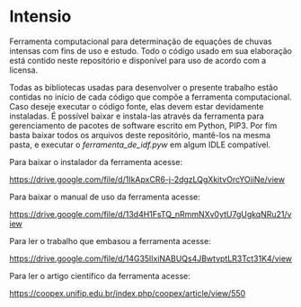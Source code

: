 # Intensio

Ferramenta computacional para determinação de equações de chuvas intensas com fins de uso e estudo. Todo o código usado em sua elaboração está contido neste repositório e disponível para uso de acordo com a licensa. 

Todas as bibliotecas usadas para desenvolver o presente trabalho estão contidas no início de cada código que compõe a ferramenta computacional. Caso deseje executar o código fonte, elas devem estar devidamente instaladas. É possível baixar e instala-las através da ferramenta para gerenciamento de pacotes de software escrito em Python, PIP3. Por fim basta baixar todos os arquivos deste repositório, mantê-los na mesma pasta, e executar o *ferramenta_de_idf.pyw* em algum IDLE compatível.

Para baixar o instalador da ferramenta acesse:

https://drive.google.com/file/d/1IkApxCR6-j-2dgzLQgXkitvOrcYOiiNe/view

Para baixar o manual de uso da ferramenta acesse:

https://drive.google.com/file/d/13d4H1FsTQ_nRmmNXv0ytU7gUgkqNRu21/view

Para ler o trabalho que embasou a ferramenta acesse:

https://drive.google.com/file/d/14G35lIxiNABUQs4JBwtvptLR3Tct31K4/view

Para ler o artigo científico da ferramenta acesse:

https://coopex.unifip.edu.br/index.php/coopex/article/view/550
